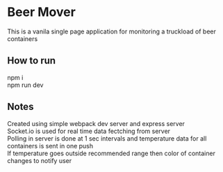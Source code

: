# Beer Mover

This is a vanila single page application for monitoring a truckload of beer containers

## How to run

npm i  
npm run dev

## Notes

Created using simple webpack dev server and express server  
Socket.io is used for real time data fectching from server  
Polling in server is done at 1 sec intervals and temperature data for all containers is sent in one push  
If temperature goes outside recommended range then color of container changes to notify user  
